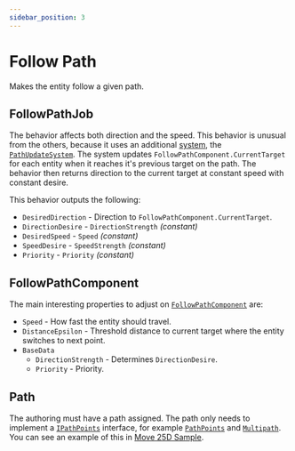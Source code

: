 ```yaml
---
sidebar_position: 3
---
```


# Follow Path

Makes the entity follow a given path. 

## FollowPathJob

The behavior affects both direction and the speed. This behavior is unusual from the others, because it uses an additional [system](https://docs.unity3d.com/Packages/com.unity.entities@1.3/manual/concepts-systems.html), the [`PathUpdateSystem`](/docs/documentation-defaults/utilities/path). The system updates `FollowPathComponent.CurrentTarget` for each entity when it reaches it's previous target on the path. The behavior then returns direction to the current target at constant speed with constant desire.

This behavior outputs the following: 
- `DesiredDirection` - Direction to `FollowPathComponent.CurrentTarget`.
- `DirectionDesire` - `DirectionStrength` *(constant)*
- `DesiredSpeed` - `Speed` *(constant)*
- `SpeedDesire` - `SpeedStrength` *(constant)*
- `Priority` -  `Priority` *(constant)*

## FollowPathComponent

The main interesting properties to adjust on [`FollowPathComponent`](/docs/documentation-defaults/behaviors/simple-behaviors/follow-path#followpathcomponent) are:
- `Speed` - How fast the entity should travel.
- `DistanceEpsilon` - Threshold distance to current target where the entity switches to next point.
- `BaseData`
    - `DirectionStrength` - Determines `DirectionDesire`.
    - `Priority` - Priority.

## Path

The authoring must have a path assigned. The path only needs to implement a [`IPathPoints`](/docs/documentation-defaults/utilities/path#multipath) interface, for example [`PathPoints`](/docs/documentation-defaults/utilities/path#pathpoints) and [`Multipath`](/docs/documentation-defaults/utilities/path#multipath). You can see an example of this in [Move 25D Sample](/docs/samples/4_2.5d-movement).

